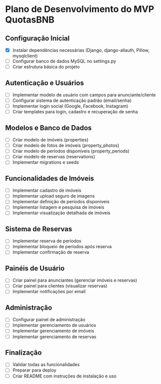 # Plano de Desenvolvimento do MVP QuotasBNB

## Configuração Inicial
- [x] Instalar dependências necessárias (Django, django-allauth, Pillow, mysqlclient)
- [ ] Configurar banco de dados MySQL no settings.py
- [ ] Criar estrutura básica do projeto

## Autenticação e Usuários
- [ ] Implementar modelo de usuário com campos para anunciante/cliente
- [ ] Configurar sistema de autenticação padrão (email/senha)
- [ ] Implementar login social (Google, Facebook, Instagram)
- [ ] Criar templates para login, cadastro e recuperação de senha

## Modelos e Banco de Dados
- [ ] Criar modelo de imóveis (properties)
- [ ] Criar modelo de fotos de imóveis (property_photos)
- [ ] Criar modelo de períodos disponíveis (property_periods)
- [ ] Criar modelo de reservas (reservations)
- [ ] Implementar migrations e seeds

## Funcionalidades de Imóveis
- [ ] Implementar cadastro de imóveis
- [ ] Implementar upload seguro de imagens
- [ ] Implementar definição de períodos disponíveis
- [ ] Implementar listagem e pesquisa de imóveis
- [ ] Implementar visualização detalhada de imóveis

## Sistema de Reservas
- [ ] Implementar reserva de períodos
- [ ] Implementar bloqueio de períodos após reserva
- [ ] Implementar confirmação de reserva

## Painéis de Usuário
- [ ] Criar painel para anunciantes (gerenciar imóveis e reservas)
- [ ] Criar painel para clientes (visualizar reservas)
- [ ] Implementar notificações por email

## Administração
- [ ] Configurar painel de administração
- [ ] Implementar gerenciamento de usuários
- [ ] Implementar gerenciamento de imóveis
- [ ] Implementar gerenciamento de reservas

## Finalização
- [ ] Validar todas as funcionalidades
- [ ] Preparar para deploy
- [ ] Criar README com instruções de instalação e uso
